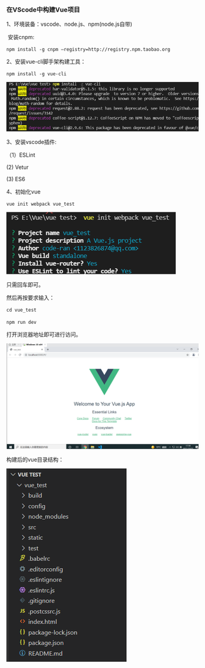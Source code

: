 ###                                  在VScode中构建Vue项目

1、环境装备：vscode、node.js、npm(node.js自带)

​       安装cnpm:

```
npm install -g cnpm –registry=http://registry.npm.taobao.org

```

2、安装vue-cli脚手架构建工具：

```
npm install -g vue-cli
```

![image-20211025175817819](image-20211025175817819.png)

3、安装vscode插件:

（1）ESLint

   (2)  Vetur

   (3)   ES6

4、初始化vue

```
vue init webpack vue_test
```

![image-20211025175739908](image-20211025175739908.png)

只需回车即可。

然后再按要求输入：

```
cd vue_test

npm run dev
```

打开浏览器地址即可进行访问。

![image-20211025175904295](image-20211025175904295.png)



构建后的vue目录结构：

![image-20211025180022065](image-20211025180022065.png)